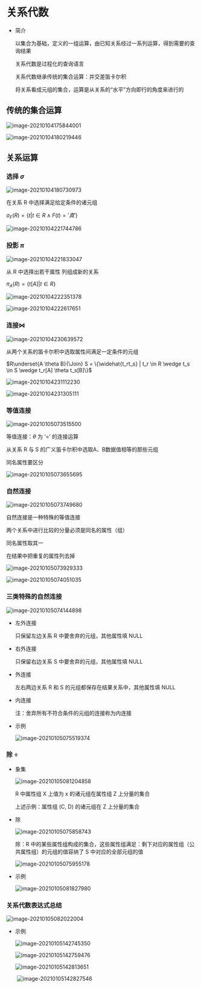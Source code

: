 # 关系代数

- 简介

  以集合为基础，定义的一组运算，由已知关系经过一系列运算，得到需要的查询结果

  关系代数是过程化的查询语言

  关系代数继承传统的集合运算：并交差笛卡尔积

  将关系看成元组的集合，运算是从关系的“水平”方向即行的角度来进行的

## 传统的集合运算

![image-20210104175844001](https://gitee.com/twilight_h_1184651848/pic-go-img/raw/master/database/relationalLanguage/20210104180009.png)

![image-20210104180219446](https://gitee.com/twilight_h_1184651848/pic-go-img/raw/master/database/relationalLanguage/20210104180220.png)

## 关系运算

### 选择 $\sigma$

![image-20210104180730973](https://gitee.com/twilight_h_1184651848/pic-go-img/raw/master/database/relationalLanguage/20210104180732.png)

在关系 R 中选择满足给定条件的诸元组

$\sigma_F(R) = \{t | t \in R \wedge F(t)='真'\}$

![image-20210104221744786](https://gitee.com/twilight_h_1184651848/pic-go-img/raw/master/database/relationalLanguage/20210104221746.png)

### 投影 $\pi$

![image-20210104221833047](https://gitee.com/twilight_h_1184651848/pic-go-img/raw/master/database/relationalLanguage/20210104221928.png)

从 R 中选择出若干属性 列组成新的关系

$\pi_A(R) = \{t[A] | t \in R\}$

![image-20210104222351378](https://gitee.com/twilight_h_1184651848/pic-go-img/raw/master/database/relationalLanguage/20210104222352.png)

![image-20210104222617651](https://gitee.com/twilight_h_1184651848/pic-go-img/raw/master/database/relationalLanguage/20210104222619.png)

### 连接$\Join$

![image-20210104230639572](https://gitee.com/twilight_h_1184651848/pic-go-img/raw/master/database/relationalLanguage/20210104230640.png)

从两个关系的笛卡尔积中选取属性间满足一定条件的元组

$R\underset{A \theta B}{\Join} S = \{\widehat{t_rt_s} | t_r \in R \wedge t_s \in S \wedge t_r[A] \theta t_s[B]\}$

![image-20210104231112230](https://gitee.com/twilight_h_1184651848/pic-go-img/raw/master/database/relationalLanguage/20210104231113.png)

![image-20210104231305111](https://gitee.com/twilight_h_1184651848/pic-go-img/raw/master/database/relationalLanguage/20210104231306.png)

### 等值连接

![image-20210105073515500](https://gitee.com/twilight_h_1184651848/pic-go-img/raw/master/database/relationalLanguage/20210105073518.png)

等值连接：$\theta$ 为 ‘=’ 的连接运算

从关系 R 与 S 的广义笛卡尔积中选取A、B数据值相等的那些元组

同名属性要区分

![image-20210105073655695](https://gitee.com/twilight_h_1184651848/pic-go-img/raw/master/database/relationalLanguage/20210105073657.png)

### 自然连接

![image-20210105073749680](https://gitee.com/twilight_h_1184651848/pic-go-img/raw/master/database/relationalLanguage/20210105073750.png)

自然连接是一种特殊的等值连接

两个关系中进行比较的分量必须是同名的属性（组）

同名属性取其一

在结果中把重复的属性列去掉

![image-20210105073929333](https://gitee.com/twilight_h_1184651848/pic-go-img/raw/master/database/relationalLanguage/20210105073930.png)

![image-20210105074051035](https://gitee.com/twilight_h_1184651848/pic-go-img/raw/master/database/relationalLanguage/20210105074053.png)

### 三类特殊的自然连接

![image-20210105074144898](https://gitee.com/twilight_h_1184651848/pic-go-img/raw/master/database/relationalLanguage/20210105074146.png)

- 左外连接

  只保留左边关系 R 中要舍弃的元组，其他属性填 NULL

- 右外连接

  只保留右边关系 S 中要舍弃的元组，其他属性填 NULL

- 外连接

  左右两边关系 R 和 S 的元组都保存在结果关系中，其他属性填 NULL

- 内连接

  注：舍弃所有不符合条件的元组的连接称为内连接

- 示例

  ![image-20210105075519374](C:\Users\tzygl\AppData\Roaming\Typora\typora-user-images\image-20210105075519374.png)

### 除 $\div$

- 象集

  ![image-20210105081204858](https://gitee.com/twilight_h_1184651848/pic-go-img/raw/master/database/relationalLanguage/20210105081206.png)

  R 中属性组 X 上值为 x 的诸元组在属性组 Z 上分量的集合

  上述示例：属性组 (C, D) 的诸元组在 Z 上分量的集合

- 除

  ![image-20210105075858743](https://gitee.com/twilight_h_1184651848/pic-go-img/raw/master/database/relationalLanguage/20210105075900.png)

  除：R 中的某些属性组构成的集合，这些属性组满足：剩下对应的属性组（公共属性组）的元组的值容纳了 S 中对应的全部元组的值

  ![image-20210105075955178](https://gitee.com/twilight_h_1184651848/pic-go-img/raw/master/database/relationalLanguage/20210105075956.png)

- 示例

  ![image-20210105081827980](https://gitee.com/twilight_h_1184651848/pic-go-img/raw/master/database/relationalLanguage/20210105081829.png)

### 关系代数表达式总结

![image-20210105082022004](https://gitee.com/twilight_h_1184651848/pic-go-img/raw/master/database/relationalLanguage/20210105082023.png)

- 示例

  ![image-20210105142745350](https://gitee.com/twilight_h_1184651848/pic-go-img/raw/master/database/relationalLanguage/20210105142746.png)

  ![image-20210105142759476](https://gitee.com/twilight_h_1184651848/pic-go-img/raw/master/database/relationalLanguage/20210105142800.png)

  ![image-20210105142813651](https://gitee.com/twilight_h_1184651848/pic-go-img/raw/master/database/relationalLanguage/20210105142817.png)

  ​	![image-20210105142827546](https://gitee.com/twilight_h_1184651848/pic-go-img/raw/master/database/relationalLanguage/20210105142828.png)
